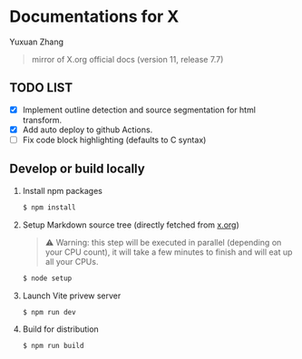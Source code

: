 # Documentations for X

Yuxuan Zhang

> mirror of X.org official docs (version 11, release 7.7)

## TODO LIST

- [x] Implement outline detection and source segmentation for html transform.
- [x] Add auto deploy to github Actions.
- [ ] Fix code block highlighting (defaults to C syntax)

## Develop or build locally

1. Install npm packages

    ```sh
    $ npm install
    ```

2. Setup Markdown source tree (directly fetched from [x.org](www.x.org))
  
    > ⚠️ Warning: this step will be executed in parallel (depending on your CPU count), it will take a few minutes to finish and will eat up all your CPUs.

    ```sh
    $ node setup
    ```


3. Launch Vite privew server
  
    ```sh
    $ npm run dev
    ```

4. Build for distribution

    ```sh
    $ npm run build
    ```
